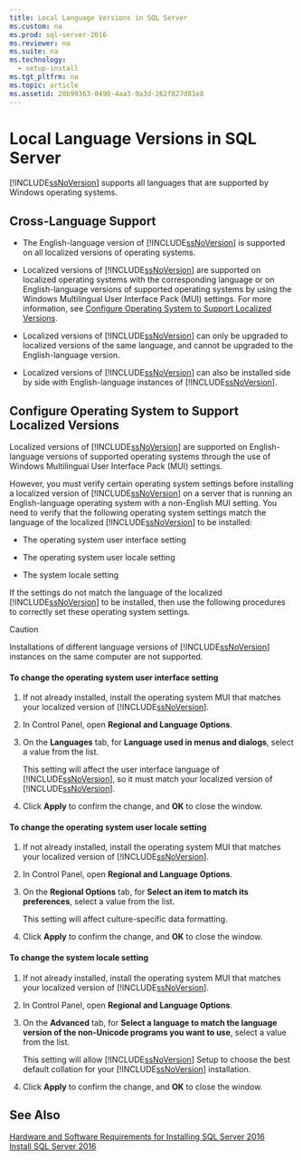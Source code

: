```yaml
---
title: Local Language Versions in SQL Server
ms.custom: na
ms.prod: sql-server-2016
ms.reviewer: na
ms.suite: na
ms.technology: 
  - setup-install
ms.tgt_pltfrm: na
ms.topic: article
ms.assetid: 20b99363-0490-4aa3-9a3d-262f827d81e8
---
```

# Local Language Versions in SQL Server
  [!INCLUDE[ssNoVersion](../../Token/Other/ssNoVersion_md.md)] supports all languages that are supported by Windows operating systems.  
  
## Cross\-Language Support  
  
-   The English\-language version of [!INCLUDE[ssNoVersion](../../Token/Other/ssNoVersion_md.md)] is supported on all localized versions of operating systems.  
  
-   Localized versions of [!INCLUDE[ssNoVersion](../../Token/Other/ssNoVersion_md.md)] are supported on localized operating systems with the corresponding language or on English\-language versions of supported operating systems by using the Windows Multilingual User Interface Pack \(MUI\) settings. For more information, see [Configure Operating System to Support Localized Versions](../../Topics/TopicNameNotContainA/Local-Language-Versions-in-SQL-Server.md).  
  
-   Localized versions of [!INCLUDE[ssNoVersion](../../Token/Other/ssNoVersion_md.md)] can only be upgraded to localized versions of the same language, and cannot be upgraded to the English\-language version.  
  
-   Localized versions of [!INCLUDE[ssNoVersion](../../Token/Other/ssNoVersion_md.md)] can also be installed side by side with English\-language instances of [!INCLUDE[ssNoVersion](../../Token/Other/ssNoVersion_md.md)].  
  
##  <a name="BK_ConfigureOS"></a> Configure Operating System to Support Localized Versions  
 Localized versions of [!INCLUDE[ssNoVersion](../../Token/Other/ssNoVersion_md.md)] are supported on English\-language versions of supported operating systems through the use of Windows Multilingual User Interface Pack \(MUI\) settings.  
  
 However, you must verify certain operating system settings before installing a localized version of [!INCLUDE[ssNoVersion](../../Token/Other/ssNoVersion_md.md)] on a server that is running an English\-language operating system with a non\-English MUI setting. You need to verify that the following operating system settings match the language of the localized [!INCLUDE[ssNoVersion](../../Token/Other/ssNoVersion_md.md)] to be installed:  
  
-   The operating system user interface setting  
  
-   The operating system user locale setting  
  
-   The system locale setting  
  
 If the settings do not match the language of the localized [!INCLUDE[ssNoVersion](../../Token/Other/ssNoVersion_md.md)] to be installed, then use the following procedures to correctly set these operating system settings.  
  
> [!CAUTION]  
>  Installations of different language versions of [!INCLUDE[ssNoVersion](../../Token/Other/ssNoVersion_md.md)] instances on the same computer are not supported.  
  
#### To change the operating system user interface setting  
  
1.  If not already installed, install the operating system MUI that matches your localized version of [!INCLUDE[ssNoVersion](../../Token/Other/ssNoVersion_md.md)].  
  
2.  In Control Panel, open **Regional and Language Options**.  
  
3.  On the **Languages** tab, for **Language used in menus and dialogs**, select a value from the list.  
  
     This setting will affect the user interface language of [!INCLUDE[ssNoVersion](../../Token/Other/ssNoVersion_md.md)], so it must match your localized version of [!INCLUDE[ssNoVersion](../../Token/Other/ssNoVersion_md.md)].  
  
4.  Click **Apply** to confirm the change, and **OK** to close the window.  
  
#### To change the operating system user locale setting  
  
1.  If not already installed, install the operating system MUI that matches your localized version of [!INCLUDE[ssNoVersion](../../Token/Other/ssNoVersion_md.md)].  
  
2.  In Control Panel, open **Regional and Language Options**.  
  
3.  On the **Regional Options** tab, for **Select an item to match its preferences**, select a value from the list.  
  
     This setting will affect culture\-specific data formatting.  
  
4.  Click **Apply** to confirm the change, and **OK** to close the window.  
  
#### To change the system locale setting  
  
1.  If not already installed, install the operating system MUI that matches your localized version of [!INCLUDE[ssNoVersion](../../Token/Other/ssNoVersion_md.md)].  
  
2.  In Control Panel, open **Regional and Language Options**.  
  
3.  On the **Advanced** tab, for **Select a language to match the language version of the non\-Unicode programs you want to use**, select a value from the list.  
  
     This setting will allow [!INCLUDE[ssNoVersion](../../Token/Other/ssNoVersion_md.md)] Setup to choose the best default collation for your [!INCLUDE[ssNoVersion](../../Token/Other/ssNoVersion_md.md)] installation.  
  
4.  Click **Apply** to confirm the change, and **OK** to close the window.  
  
## See Also  
 [Hardware and Software Requirements for Installing SQL Server 2016](../../Topics/TopicNameNotContainA/Hardware-and-Software-Requirements-for-Installing-SQL-Server-2016.md)   
 [Install SQL Server 2016](../../Topics/TopicNameNotContainA/Install-SQL-Server-2016.md)  
  
  
